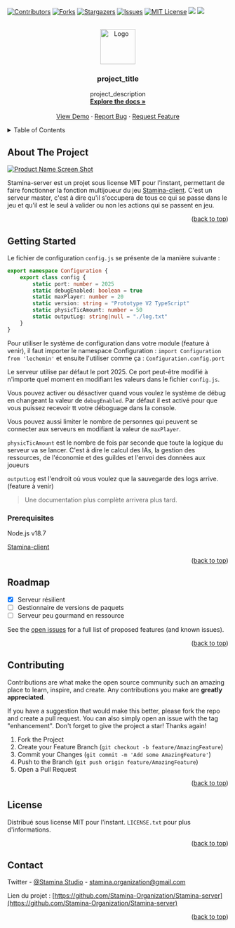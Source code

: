 <!-- Improved compatibility of back to top link: See: https://github.com/othneildrew/Best-README-Template/pull/73 -->
<a name="readme-top"></a>


<!-- PROJECT SHIELDS -->
[![Contributors][contributors-shield]][contributors-url]
[![Forks][forks-shield]][forks-url]
[![Stargazers][stars-shield]][stars-url]
[![Issues][issues-shield]][issues-url]
[![MIT License][license-shield]][license-url]
![](https://img.shields.io/badge/Maintained%3F-yes-green.svg?style=for-the-badge)
![](https://img.shields.io/discord/880133347446247574?label=Discord&style=for-the-badge)





<!-- PROJECT LOGO -->
<br />
<div align="center">
  <a href="https://github.com/github_username/repo_name">
    <img src="images/logo.png" alt="Logo" width="80" height="80">
  </a>

<h3 align="center">project_title</h3>

  <p align="center">
    project_description
    <br />
    <a href="https://github.com/github_username/repo_name"><strong>Explore the docs »</strong></a>
    <br />
    <br />
    <a href="https://github.com/github_username/repo_name">View Demo</a>
    ·
    <a href="https://github.com/github_username/repo_name/issues">Report Bug</a>
    ·
    <a href="https://github.com/github_username/repo_name/issues">Request Feature</a>
  </p>
</div>



<!-- TABLE OF CONTENTS -->
<details>
  <summary>Table of Contents</summary>
  <ol>
    <li>
      <a href="#about-the-project">About The Project</a>
    </li>
    <li>
      <a href="#getting-started">Getting Started</a>
      <ul>
        <li><a href="#prerequisites">Prerequisites</a></li>
      </ul>
    </li>
    <li><a href="#roadmap">Roadmap</a></li>
    <li><a href="#contributing">Contributing</a></li>
    <li><a href="#license">License</a></li>
    <li><a href="#contact">Contact</a></li>
  </ol>
</details>



<!-- ABOUT THE PROJECT -->
## About The Project

[![Product Name Screen Shot][product-screenshot]](https://example.com)

Stamina-server est un projet sous license MIT pour l'instant, permettant de faire fonctionner la fonction multijoueur du jeu [Stamina-client](https://github.com/Stamina-Organization/Stamina-client). C'est un serveur master, c'est à dire qu'il s'occupera de tous ce qui se passe dans le jeu et qu'il est le seul à valider ou non les actions qui se passent en jeu.


<p align="right">(<a href="#readme-top">back to top</a>)</p>


<!-- GETTING STARTED -->
## Getting Started

Le fichier de configuration `config.js` se présente de la manière suivante :

```ts
export namespace Configuration {
	export class config {
		static port: number = 2025
		static debugEnabled: boolean = true
		static maxPlayer: number = 20
		static version: string = "Prototype V2 TypeScript"
		static physicTicAmount: number = 50
		static outputLog: string|null = "./log.txt"
	}
}
```

Pour utiliser le système de configuration dans votre module (feature à venir), il faut importer le namespace Configuration : `import Configuration from 'lechemin'` et ensuite l'utiliser comme ça : `Configuration.config.port`

Le serveur utilise par défaut le port 2025. Ce port peut-être modifié à n'importe quel moment en modifiant les valeurs dans le fichier `config.js`.

Vous pouvez activer ou désactiver quand vous voulez le système de débug en changeant la valeur de `debugEnabled`. Par défaut il est activé pour que vous puissez recevoir tt votre déboguage dans la console.

Vous pouvez aussi limiter le nombre de personnes qui peuvent se connecter aux serveurs en modifiant la valeur de `maxPlayer`.

`physicTicAmount` est le nombre de fois par seconde que toute la logique du serveur va se lancer. C'est à dire le calcul des IAs, la gestion des ressources, de l'économie et des guildes et l'envoi des données aux joueurs

`outputLog` est l'endroit où vous voulez que la sauvegarde des logs arrive. (feature à venir)

> Une documentation plus complète arrivera plus tard.

### Prerequisites


Node.js v18.7

[Stamina-client](https://github.com/Stamina-Organization/Stamina-client)

<p align="right">(<a href="#readme-top">back to top</a>)</p>

<!-- ROADMAP -->
## Roadmap

- [x] Serveur résilient
- [ ] Gestionnaire de versions de paquets
- [ ] Serveur peu gourmand en ressource

See the [open issues](https://github.com/github_username/repo_name/issues) for a full list of proposed features (and known issues).

<p align="right">(<a href="#readme-top">back to top</a>)</p>



<!-- CONTRIBUTING -->
## Contributing

Contributions are what make the open source community such an amazing place to learn, inspire, and create. Any contributions you make are **greatly appreciated**.

If you have a suggestion that would make this better, please fork the repo and create a pull request. You can also simply open an issue with the tag "enhancement".
Don't forget to give the project a star! Thanks again!

1. Fork the Project
2. Create your Feature Branch (`git checkout -b feature/AmazingFeature`)
3. Commit your Changes (`git commit -m 'Add some AmazingFeature'`)
4. Push to the Branch (`git push origin feature/AmazingFeature`)
5. Open a Pull Request

<p align="right">(<a href="#readme-top">back to top</a>)</p>



<!-- LICENSE -->
## License

Distribué sous license MIT pour l'instant. `LICENSE.txt` pour plus d'informations.

<p align="right">(<a href="#readme-top">back to top</a>)</p>



<!-- CONTACT -->
## Contact

Twitter - [@Stamina Studio](https://twitter.com/Stamina_Studio) - stamina.organization@gmail.com

Lien du projet : [https://github.com/Stamina-Organization/Stamina-server](https://github.com/Stamina-Organization/Stamina-server)

<p align="right">(<a href="#readme-top">back to top</a>)</p>


<!-- MARKDOWN LINKS & IMAGES -->
<!-- https://www.markdownguide.org/basic-syntax/#reference-style-links -->
[contributors-shield]: https://img.shields.io/github/contributors/Stamina-Organization/Stamina-server.svg?style=for-the-badge
[contributors-url]: https://github.com/Stamina-Organization/Stamina-server/graphs/contributors
[forks-shield]: https://img.shields.io/github/forks/Stamina-Organization/Stamina-server.svg?style=for-the-badge
[forks-url]: https://github.com/Stamina-Organization/Stamina-server/network/members
[stars-shield]: https://img.shields.io/github/stars/Stamina-Organization/Stamina-server.svg?style=for-the-badge
[stars-url]: https://github.com/Stamina-Organization/Stamina-server/stargazers
[issues-shield]: https://img.shields.io/github/issues/Stamina-Organization/Stamina-server.svg?style=for-the-badge
[issues-url]: https://github.com/Stamina-Organization/Stamina-server/issues
[license-shield]: https://img.shields.io/github/license/Stamina-Organization/Stamina-server.svg?style=for-the-badge
[license-url]: https://github.com/Stamina-Organization/Stamina-server/blob/master/LICENSE.txt
[product-screenshot]: images/screenshot.png
[Next.js]: https://img.shields.io/badge/next.js-000000?style=for-the-badge&logo=nextdotjs&logoColor=white
[Next-url]: https://nextjs.org/
[React.js]: https://img.shields.io/badge/React-20232A?style=for-the-badge&logo=react&logoColor=61DAFB
[React-url]: https://reactjs.org/
[Vue.js]: https://img.shields.io/badge/Vue.js-35495E?style=for-the-badge&logo=vuedotjs&logoColor=4FC08D
[Vue-url]: https://vuejs.org/
[Angular.io]: https://img.shields.io/badge/Angular-DD0031?style=for-the-badge&logo=angular&logoColor=white
[Angular-url]: https://angular.io/
[Svelte.dev]: https://img.shields.io/badge/Svelte-4A4A55?style=for-the-badge&logo=svelte&logoColor=FF3E00
[Svelte-url]: https://svelte.dev/
[Laravel.com]: https://img.shields.io/badge/Laravel-FF2D20?style=for-the-badge&logo=laravel&logoColor=white
[Laravel-url]: https://laravel.com
[Bootstrap.com]: https://img.shields.io/badge/Bootstrap-563D7C?style=for-the-badge&logo=bootstrap&logoColor=white
[Bootstrap-url]: https://getbootstrap.com
[JQuery.com]: https://img.shields.io/badge/jQuery-0769AD?style=for-the-badge&logo=jquery&logoColor=white
[JQuery-url]: https://jquery.com 